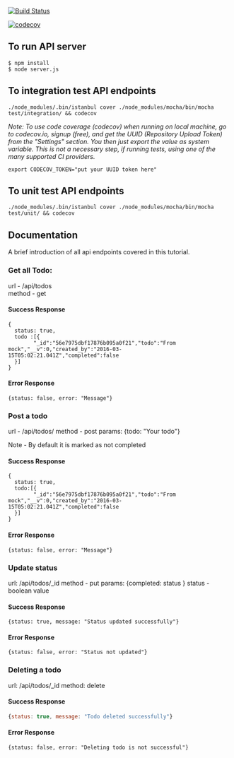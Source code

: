 
[![Build Status](https://travis-ci.org/jaffamonkey/node-api-test.svg?branch=master)](https://travis-ci.org/jaffamonkey/node-api-test)

[![codecov](https://codecov.io/gh/jaffamonkey/node-api-test/branch/master/graph/badge.svg)](https://codecov.io/gh/jaffamonkey/node-api-test)

## To run API server
```
$ npm install
$ node server.js
```

## To integration test API endpoints
```
./node_modules/.bin/istanbul cover ./node_modules/mocha/bin/mocha test/integration/ && codecov
```

_Note: To use code coverage (codecov) when running on local machine, go to codecov.io, signup (free), and get the UUID (Repository Upload Token) from the "Settings" section. You then just export the value as system variable. This is not a necessary step, if running tests, using one of the many supported CI providers._
```
export CODECOV_TOKEN="put your UUID token here"
```

## To unit test API endpoints
```
./node_modules/.bin/istanbul cover ./node_modules/mocha/bin/mocha test/unit/ && codecov
```

## Documentation

A brief introduction of all api endpoints covered in this tutorial.

### Get all Todo:

url -  /api/todos   
method - get

#### Success Response
```
{
  status: true,
  todo :[{
  		"_id":"56e7975dbf17876b095a0f21","todo":"From mock","__v":0,"created_by":"2016-03-15T05:02:21.041Z","completed":false
  }]
}
```

####  Error Response
```
{status: false, error: "Message"}
```

### Post a todo

url - /api/todos/
method - post
params: {todo: "Your todo"} 

Note - By default it is marked as not completed

#### Success Response
```
{
  status: true,
  todo:[{
  		"_id":"56e7975dbf17876b095a0f21","todo":"From mock","__v":0,"created_by":"2016-03-15T05:02:21.041Z","completed":false
  }]
}
```

#### Error Response
```
{status: false, error: "Message"}
```

### Update status

url: /api/todos/_id
method - put
params: {completed: status }
status - boolean value

#### Success Response
```
{status: true, message: "Status updated successfully"}
```

#### Error Response
```
{status: false, error: "Status not updated"}
```

### Deleting a todo

url: /api/todos/_id
method: delete

#### Success Response

```javascript
{status: true, message: "Todo deleted successfully"}
```

#### Error Response
```
{status: false, error: "Deleting todo is not successful"}
```
